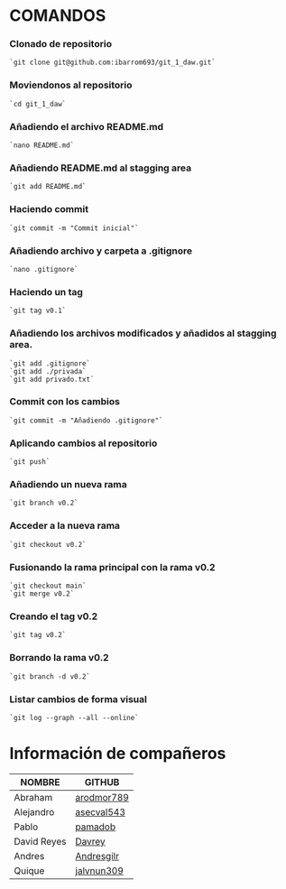 
# COMANDOS

### Clonado de repositorio
	`git clone git@github.com:ibarrom693/git_1_daw.git`

### Moviendonos al repositorio
	`cd git_1_daw`

### Añadiendo el archivo README.md
	`nano README.md` 

### Añadiendo README.md al stagging area
	`git add README.md`

### Haciendo commit
	`git commit -m "Commit inicial"`

### Añadiendo archivo y carpeta a .gitignore
	`nano .gitignore`

### Haciendo un tag
	`git tag v0.1`
### Añadiendo los archivos modificados y añadidos al stagging area.
	`git add .gitignore`
	`git add ./privada`
	`git add privado.txt`

### Commit con los cambios
	`git commit -m "Añadiendo .gitignore"`

### Aplicando cambios al repositorio
	`git push`

### Añadiendo un nueva rama
	`git branch v0.2`

### Acceder a la nueva rama
	`git checkout v0.2`

### Fusionando la rama principal con la rama v0.2
	`git checkout main`
	`git merge v0.2`
### Creando el tag v0.2
	`git tag v0.2`

### Borrando la rama v0.2
	`git branch -d v0.2`

### Listar cambios de forma visual
	`git log --graph --all --online`
	 
# Información de compañeros

|NOMBRE | GITHUB |
|-----------|------------|
|Abraham       |[arodmor789](https://github.com/arodmor789)      |
|Alejandro     |[asecval543](https://github.com/asecval543)      |
|Pablo         |[pamadob](https://github.com/pamadob)            |
|David Reyes   |[Davrey](https://github.com/Davrey)              |
|Andres        |[Andresgilr](https://github.com/AndresGilR)      |
|Quique        |[jalvnun309](https://github.com/jalvun309)       |
